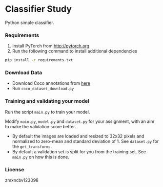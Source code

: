# Classifier Study

Python simple classifier. 

### Requirements
1. Install PyTorch from http://pytorch.org
2. Run the following command to install additional dependencies

```bash
pip install -r requirements.txt
```
### Download Data
- Download Coco annotations from [here](http://images.cocodataset.org/annotations/annotations_trainval2017.zip)
- Run `coco_dataset_download.py`

### Training and validating your model
Run the script `main.py` to train your model.

Modify `main.py`, `model.py` and `dataset.py` for your assignment, with an aim to make the validation score better.

- By default the images are loaded and resized to 32x32 pixels and normalized to zero-mean and standard deviation of 1. See `dataset.py` for the `get_transforms`.
- By default a validation set is split for you from the training set. See `main.py` on how this is done.


### License

zmxncbv123098
